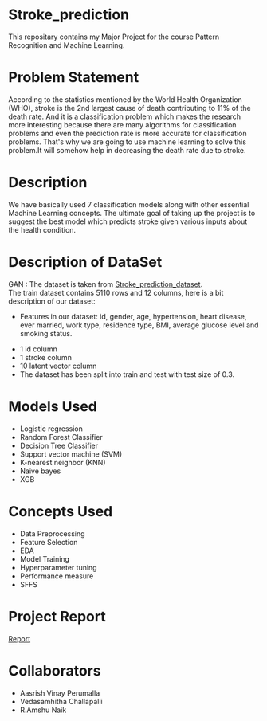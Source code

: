 # Stroke_prediction
This repositary contains my Major Project for the course Pattern Recognition and Machine Learning. 
# Problem Statement
According to the statistics mentioned by the World Health Organization (WHO), stroke is the 2nd largest cause of death contributing to 11% of the death rate. And it is a classification problem which makes the research more interesting because there are many algorithms for classification problems and even the prediction rate is more accurate for classification problems. That's why we are going to use machine learning to solve this problem.It will somehow help in decreasing the death rate due to stroke.
# Description
We have basically used 7 classification models along with other essential Machine Learning  concepts. The ultimate goal of taking up the project is to suggest  the best model which predicts stroke given various  inputs about the health condition. 
# Description of DataSet
GAN : The dataset is taken from [Stroke_prediction_dataset](https://www.kaggle.com/datasets/fedesoriano/stroke-prediction-dataset). </br> 
The train dataset contains 5110 rows and 12 columns, here is a bit description of our dataset:
* Features in our dataset: id, gender, age, hypertension, heart disease, ever married, work type, residence type, BMI, average glucose level and smoking status.
- 1 id column
- 1 stroke column
- 10 latent vector column
- The dataset has been split into train and test with test size of 0.3.
# Models Used
* Logistic regression
* Random Forest Classifier
* Decision Tree Classifier
* Support vector machine (SVM)
* K-nearest neighbor (KNN)
* Naive bayes
* XGB
# Concepts Used
* Data Preprocessing
* Feature Selection
* EDA
* Model Training
* Hyperparameter tuning
* Performance measure
* SFFS
# Project Report
[Report](https://drive.google.com/file/d/1TljUY_vpwSKDu6bNkhEeGyA_FqXMM1mW/view?usp=sharing)
# Collaborators
* Aasrish Vinay Perumalla
* Vedasamhitha Challapalli
* R.Amshu Naik
